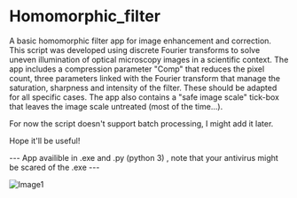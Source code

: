 # Homomorphic_filter
A basic homomorphic filter app for image enhancement and correction.
This script was developed using discrete Fourier transforms to solve uneven illumination of optical microscopy images in a scientific context.
The app includes a compression parameter "Comp" that reduces the pixel count, three parameters linked with the Fourier transform that manage the saturation, sharpness and intensity of the filter. These should be adapted for all specific cases. 
The app also contains a "safe image scale" tick-box that leaves the image scale untreated (most of the time...).

For now the script doesn't support batch processing, I might add it later.

Hope it'll be useful!

--- App availible in .exe and .py (python 3) , note that your antivirus might be scared of the .exe ---
 
![Image1](https://user-images.githubusercontent.com/81107000/111916213-32d88700-8a50-11eb-820b-84050248f50c.png)






